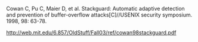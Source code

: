 Cowan C, Pu C, Maier D, et al. Stackguard: Automatic adaptive detection and prevention of buffer-overflow attacks[C]//USENIX security symposium. 1998, 98: 63-78.

http://web.mit.edu/6.857/OldStuff/Fall03/ref/cowan98stackguard.pdf
